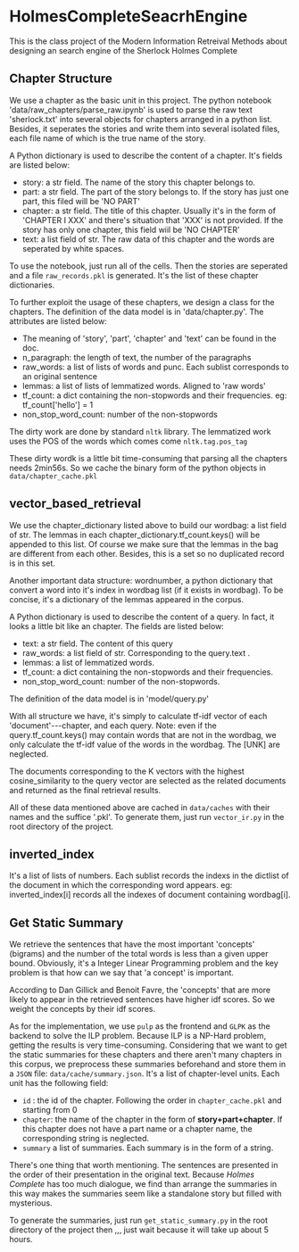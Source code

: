 # HolmesCompleteSeacrhEngine

This is the class project of the Modern Information Retreival Methods about designing an search engine of the Sherlock Holmes Complete

## Chapter Structure

We use a chapter as the basic unit in this project. The python notebook 'data/raw_chapters/parse_raw.ipynb' is used to parse the raw text 'sherlock.txt' into several objects for chapters arranged in a python list. Besides, it seperates the stories and write them into several isolated files, each file name of which is the true name of the story.

A Python dictionary is used to describe the content of a chapter. It's fields are listed below:

- story: a str field. The name of the story this chapter belongs to.
- part: a str field. The part of the story belongs to. If the story has just one part, this filed will be 'NO PART'
- chapter: a str field. The title of this chapter. Usually it's in the form of 'CHAPTER I XXX' and there's situation that 'XXX' is not provided. If the story has only one chapter, this field wiil be 'NO CHAPTER'
- text: a list field of str. The raw data of this chapter and the words are seperated by white spaces.

To use the notebook, just run all of the cells. Then the stories are seperated and a file `raw_records.pkl` is generated. It's the list of these chapter dictionaries.

To further exploit the usage of these chapters, we design a class for the chapters. The definition of the data model is in 'data/chapter.py'. The attributes are listed below:

- The meaning of 'story', 'part', 'chapter' and 'text' can be found in the doc.
- n_paragraph: the length of text, the number of the paragraphs
- raw_words:  a list of lists of words and punc. Each sublist corresponds to an original sentence
- lemmas: a list of lists of lemmatized words. Aligned to 'raw words'
- tf_count: a dict containing the non-stopwords and their frequencies. eg: tf_count['hello'] = 1
- non_stop_word_count: number of the non-stopwords

The dirty work are done by standard `nltk` library. The lemmatized work uses the POS of the words which comes come `nltk.tag.pos_tag`

These dirty wordk is a little bit time-consuming that parsing all the chapters needs 2min56s. So we cache the binary form of the python objects in `data/chapter_cache.pkl`

## vector_based_retrieval

We use the chapter_dictionary listed above to build our wordbag: a list field of str. The lemmas in each chapter_dictionary.tf_count.keys() will be appended to this list. Of course we make sure that the lemmas in the bag are different from each other. Besides, this is a set so no duplicated record is in this set.

Another important data structure: wordnumber, a python dictionary that convert a word into it's index in wordbag list (if it exists in wordbag). To be concise, it's a dictionary of the lemmas appeared in the corpus.

A Python dictionary is used to describe the content of a query. In fact, it looks a little bit like an chapter. The fields are listed below:

 * text: a str field. The content of this query
 * raw_words: a list field of str. Corresponding to the query.text .
 * lemmas: a list of lemmatized words.
 * tf_count: a dict containing the non-stopwords and their frequencies.
 * non_stop_word_count: number of the non-stopwords.

The definition of the data model is in 'model/query.py'

With all structure we have, it's simply to calculate tf-idf vector of each \'document\'---chapter, and each query. Note: even if the query.tf_count.keys() may contain words that are not in the wordbag, we only calculate the tf-idf value of the words in the wordbag. The \[UNK\] are neglected. 

The documents corresponding to the K vectors with the highest cosine_similarity to the query vector are selected as the related documents and returned as the final retrieval results.

All of these data mentioned above are cached in `data/caches` with their names and the suffice '.pkl'. To generate them, just run `vector_ir.py` in the root directory of the project. 
## inverted_index

It's a list of lists of numbers. Each sublist records the indexs in the dictlist of the document in which the corresponding word appears. eg:  inverted_index\[i\] records all the indexes of document containing wordbag[i]. 

## Get Static Summary

We retrieve the sentences that have the most important 'concepts' (bigrams) and the number of the total words is less than a given upper bound. Obviously, it's a Integer Linear Programming problem and the key problem is that how can we say that 'a concept' is important.

According to Dan Gillick and Benoit Favre, the 'concepts' that are more likely to appear in the retrieved sentences have higher idf scores. So we weight the concepts by their idf scores. 

As for the implementation, we use `pulp` as the frontend and `GLPK` as the backend to solve the ILP problem. Because ILP is a NP-Hard problem, getting the results is very time-consuming. Considering that we want to get the static summaries for these chapters and there aren't many chapters in this corpus, we preprocess these summaries beforehand and store them in a `JSON` file: `data/cache/summary.json`. It's a list of chapter-level units. Each unit has the following field:

- `id` : the id of the chapter. Following the order in `chapter_cache.pkl` and starting from 0
- `chapter`: the name of the chapter in the form of **story+part+chapter**. If this chapter does not have a part name or a chapter name, the corresponding string is neglected. 
- `summary` a list of summaries. Each summary is in the form of a string. 

There's one thing that worth mentioning. The sentences are presented in the order of their presentation in the original text. Because *Holmes Complete* has too much dialogue, we find than arrange the summaries in this way makes the summaries seem like a standalone story but filled with mysterious. 

To generate the summaries, just run `get_static_summary.py` in the root directory of the project then ,,, just wait because it will take up about 5 hours.

